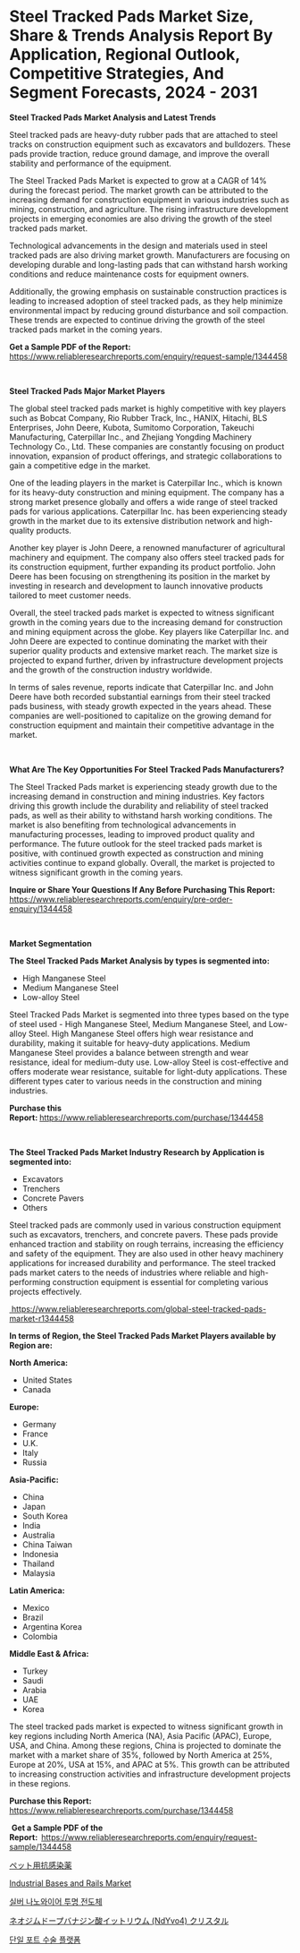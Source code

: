 <p><h1>Steel Tracked Pads Market Size, Share & Trends Analysis Report By Application, Regional Outlook, Competitive Strategies, And Segment Forecasts, 2024 - 2031</h1></p><p><strong>Steel Tracked Pads Market Analysis and Latest Trends</strong></p>
<p><p>Steel tracked pads are heavy-duty rubber pads that are attached to steel tracks on construction equipment such as excavators and bulldozers. These pads provide traction, reduce ground damage, and improve the overall stability and performance of the equipment.</p><p>The Steel Tracked Pads Market is expected to grow at a CAGR of 14% during the forecast period. The market growth can be attributed to the increasing demand for construction equipment in various industries such as mining, construction, and agriculture. The rising infrastructure development projects in emerging economies are also driving the growth of the steel tracked pads market.</p><p>Technological advancements in the design and materials used in steel tracked pads are also driving market growth. Manufacturers are focusing on developing durable and long-lasting pads that can withstand harsh working conditions and reduce maintenance costs for equipment owners.</p><p>Additionally, the growing emphasis on sustainable construction practices is leading to increased adoption of steel tracked pads, as they help minimize environmental impact by reducing ground disturbance and soil compaction. These trends are expected to continue driving the growth of the steel tracked pads market in the coming years.</p></p>
<p><strong>Get a Sample PDF of the Report:&nbsp;</strong> <a href="https://www.reliableresearchreports.com/enquiry/request-sample/1344458">https://www.reliableresearchreports.com/enquiry/request-sample/1344458</a></p>
<p>&nbsp;</p>
<p><strong>Steel Tracked Pads Major Market Players</strong></p>
<p><p>The global steel tracked pads market is highly competitive with key players such as Bobcat Company, Rio Rubber Track, Inc., HANIX, Hitachi, BLS Enterprises, John Deere, Kubota, Sumitomo Corporation, Takeuchi Manufacturing, Caterpillar Inc., and Zhejiang Yongding Machinery Technology Co., Ltd. These companies are constantly focusing on product innovation, expansion of product offerings, and strategic collaborations to gain a competitive edge in the market.</p><p>One of the leading players in the market is Caterpillar Inc., which is known for its heavy-duty construction and mining equipment. The company has a strong market presence globally and offers a wide range of steel tracked pads for various applications. Caterpillar Inc. has been experiencing steady growth in the market due to its extensive distribution network and high-quality products.</p><p>Another key player is John Deere, a renowned manufacturer of agricultural machinery and equipment. The company also offers steel tracked pads for its construction equipment, further expanding its product portfolio. John Deere has been focusing on strengthening its position in the market by investing in research and development to launch innovative products tailored to meet customer needs.</p><p>Overall, the steel tracked pads market is expected to witness significant growth in the coming years due to the increasing demand for construction and mining equipment across the globe. Key players like Caterpillar Inc. and John Deere are expected to continue dominating the market with their superior quality products and extensive market reach. The market size is projected to expand further, driven by infrastructure development projects and the growth of the construction industry worldwide.</p><p>In terms of sales revenue, reports indicate that Caterpillar Inc. and John Deere have both recorded substantial earnings from their steel tracked pads business, with steady growth expected in the years ahead. These companies are well-positioned to capitalize on the growing demand for construction equipment and maintain their competitive advantage in the market.</p></p>
<p>&nbsp;</p>
<p><strong>What Are The Key Opportunities For Steel Tracked Pads Manufacturers?</strong></p>
<p><p>The Steel Tracked Pads market is experiencing steady growth due to the increasing demand in construction and mining industries. Key factors driving this growth include the durability and reliability of steel tracked pads, as well as their ability to withstand harsh working conditions. The market is also benefiting from technological advancements in manufacturing processes, leading to improved product quality and performance. The future outlook for the steel tracked pads market is positive, with continued growth expected as construction and mining activities continue to expand globally. Overall, the market is projected to witness significant growth in the coming years.</p></p>
<p><strong>Inquire or Share Your Questions If Any Before Purchasing This Report:</strong> <a href="https://www.reliableresearchreports.com/enquiry/pre-order-enquiry/1344458">https://www.reliableresearchreports.com/enquiry/pre-order-enquiry/1344458</a></p>
<p>&nbsp;</p>
<p><strong>Market Segmentation</strong></p>
<p><strong>The Steel Tracked Pads Market Analysis by types is segmented into:</strong></p>
<p><ul><li>High Manganese Steel</li><li>Medium Manganese Steel</li><li>Low-alloy Steel</li></ul></p>
<p><p>Steel Tracked Pads Market is segmented into three types based on the type of steel used - High Manganese Steel, Medium Manganese Steel, and Low-alloy Steel. High Manganese Steel offers high wear resistance and durability, making it suitable for heavy-duty applications. Medium Manganese Steel provides a balance between strength and wear resistance, ideal for medium-duty use. Low-alloy Steel is cost-effective and offers moderate wear resistance, suitable for light-duty applications. These different types cater to various needs in the construction and mining industries.</p></p>
<p><strong>Purchase this Report:&nbsp;</strong><a href="https://www.reliableresearchreports.com/purchase/1344458">https://www.reliableresearchreports.com/purchase/1344458</a></p>
<p>&nbsp;</p>
<p><strong>The Steel Tracked Pads Market Industry Research by Application is segmented into:</strong></p>
<p><ul><li>Excavators</li><li>Trenchers</li><li>Concrete Pavers</li><li>Others</li></ul></p>
<p><p>Steel tracked pads are commonly used in various construction equipment such as excavators, trenchers, and concrete pavers. These pads provide enhanced traction and stability on rough terrains, increasing the efficiency and safety of the equipment. They are also used in other heavy machinery applications for increased durability and performance. The steel tracked pads market caters to the needs of industries where reliable and high-performing construction equipment is essential for completing various projects effectively.</p></p>
<p><a href="https://www.reliableresearchreports.com/global-steel-tracked-pads-market-r1344458">&nbsp;https://www.reliableresearchreports.com/global-steel-tracked-pads-market-r1344458</a></p>
<p><strong>In terms of Region, the Steel Tracked Pads Market Players available by Region are:</strong></p>
<p>
    <p> <strong> North America: </strong>
        <ul>
            <li>United States</li>
            <li>Canada</li>
        </ul>
        </p> 
    <p> <strong> Europe: </strong>
        <ul>
            <li>Germany</li>
            <li>France</li>
            <li>U.K.</li>
            <li>Italy</li>
            <li>Russia</li>
        </ul>
        </p> 
    <p> <strong> Asia-Pacific: </strong>
        <ul>
            <li>China</li>
            <li>Japan</li>
            <li>South Korea</li>
            <li>India</li>
            <li>Australia</li>
            <li>China Taiwan</li>
            <li>Indonesia</li>
            <li>Thailand</li>
            <li>Malaysia</li>
        </ul>
        </p> 
    <p> <strong> Latin America: </strong>
        <ul>
            <li>Mexico</li>
            <li>Brazil</li>
            <li>Argentina Korea</li>
            <li>Colombia</li>
        </ul>
        </p> 
    <p> <strong> Middle East & Africa: </strong>
        <ul>
            <li>Turkey</li>
            <li>Saudi</li>
            <li>Arabia</li>
            <li>UAE</li>
            <li>Korea</li>
        </ul>
    </p>
    </p>
<p><p>The steel tracked pads market is expected to witness significant growth in key regions including North America (NA), Asia Pacific (APAC), Europe, USA, and China. Among these regions, China is projected to dominate the market with a market share of 35%, followed by North America at 25%, Europe at 20%, USA at 15%, and APAC at 5%. This growth can be attributed to increasing construction activities and infrastructure development projects in these regions.</p></p>
<p><strong>Purchase this Report: </strong><a href="https://www.reliableresearchreports.com/purchase/1344458">https://www.reliableresearchreports.com/purchase/1344458</a></p>
<p>&nbsp;<strong>Get a Sample PDF of the Report:&nbsp;&nbsp;</strong><a href="https://www.reliableresearchreports.com/enquiry/request-sample/1344458">https://www.reliableresearchreports.com/enquiry/request-sample/1344458</a></p>
<p><strong></strong></p>
<p><p><a href="https://github.com/CarlieShields/Market-Research-Report-List-1/blob/main/6551482100009.md">ペット用抗感染薬</a></p><p><a href="https://github.com/changoleonlaverguenzanoexiste/Market-Research-Report-List-3/blob/main/industrial-bases-and-rails-market.md">Industrial Bases and Rails Market</a></p><p><a href="https://github.com/idcefvhkdut6/Market-Research-Report-List-2/blob/main/244670791334.md">실버 나노와이어 투명 전도체</a></p><p><a href="https://github.com/one-cool-chick/Market-Research-Report-List-1/blob/main/7545439100008.md">ネオジムドープバナジン酸イットリウム (NdYvo4) クリスタル</a></p><p><a href="https://github.com/vsap75a286l/Market-Research-Report-List-2/blob/main/903697491335.md">단일 포트 수술 플랫폼</a></p></p>